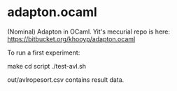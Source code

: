 adapton.ocaml
=============

(Nominal) Adapton in OCaml.  Yit's mecurial repo is here: https://bitbucket.org/khooyp/adapton.ocaml

To run a first experiment:

  make
  cd script
  ./test-avl.sh

  out/avlropesort.csv contains result data.
